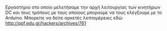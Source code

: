 Εργαστήριο στο οποίο μελετήσαμε την αρχή λειτουργίας των κινητήρων DC και τους τρόπους με τους οποίους μπορούμε να τους ελέγξουμε με το Arduino. Μπορείτε να δείτε αρκετές λεπτομέρειες εδώ: http://ppf.edu.gr/hackers/archives/761
